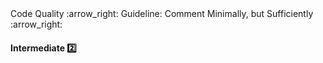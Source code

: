 <link rel="stylesheet" href="{{baseUrl}}/css/textbook.css">

<div class="website-content">

<div id="path">Code Quality :arrow_right: Guideline: Comment Minimally, but Sufficiently :arrow_right:</div>

<div id="title">

#### Intermediate :two:

</div>

<div id="body">

<panel header="**Explain WHAT and WHY, not HOW**"
    type="seamless" alt="indentation">
  <include src="../../practices/explainWhatWhyNotHow/index.md#main" />
</panel>

</div>

<div id="extras">
<div>

</div>
